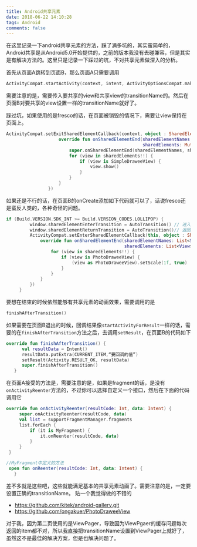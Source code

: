 ```yaml
---
title: Android共享元素
date: 2018-06-22 14:10:28
tags: Android
comments: false
---
```

在这里记录一下android共享元素的方法，踩了满多坑的，其实蛮简单的，Android共享是从Android5.0开始提供的，之前的版本我没有去碰兼容，但是其实是有解决方法的。这里只是记录一下踩过的坑，不对共享元素做深入的分析。

<!--more-->
首先从页面A跳转到页面B，那么页面A只需要调用
```kotlin
ActivityCompat.startActivity(context, intent, ActivityOptionsCompat.makeSceneTransitionAnimation(context, view, "zoomImageView").toBundle())
```
需要注意的是，需要传入要共享的view和共享view的transitionName的。然后在页面B对要共享的view设置一样的transitionName就好了。

踩过坑，如果使用的是fresco的话，在页面被销毁的情况下，需要让view保持在页面上。
```kotlin
ActivityCompat.setExitSharedElementCallback(context, object : SharedElementCallback() {
                    override fun onSharedElementEnd(sharedElementNames: List<String>?,
                                                    sharedElements: MutableList<View>?, sharedElementSnapshots: MutableList<View>?) {
                        super.onSharedElementEnd(sharedElementNames, sharedElements, sharedElementSnapshots)
                        for (view in sharedElements!!) {
                            if (view is SimpleDraweeView) {
                                view.show()
                            }
                        }
                    }
                })
```
如果还是不行的话，在页面B的onCreate添加如下代码就可以了，话说fresco还是蛮反人类的，各种奇怪的问题。
```kotlin
if (Build.VERSION.SDK_INT >= Build.VERSION_CODES.LOLLIPOP) {
         window.sharedElementEnterTransition = AutoTransition() // 进入
         window.sharedElementReturnTransition = AutoTransition()// 返回
         ActivityCompat.setEnterSharedElementCallback(this, object : SharedElementCallback() {
             override fun onSharedElementEnd(sharedElementNames: List<String>?,
                                             sharedElements: List<View>?, sharedElementSnapshots: List<View>?) {
                 for (view in sharedElements!!) {
                     if (view is PhotoDraweeView) {
                         (view as PhotoDraweeView).setScale(1f, true)
                     }
                 }
             }
         })
     }
```
要想在结束的时候依然能够有共享元素的动画效果，需要调用的是
``` kotlin  
finishAfterTransition()
```

如果需要在页面B退出的时候，回调结果像`startActivityForResult`一样的话，需要的在`finishAfterTransition`方法之后，去调用`setResult`，在页面B的代码如下
```kotlin
override fun finishAfterTransition() {
      val resultData = Intent()
      resultData.putExtra(CURRENT_ITEM,“要回调的值”)
      setResult(Activity.RESULT_OK, resultData)
      super.finishAfterTransition()
   }
```
在页面A接受的方法是，需要注意的是，如果是fragment的话，是没有`onActivityReenter`方法的，不过你可以选择自定义一个接口，然后在下面的代码调用它
```kotlin
override fun onActivityReenter(resultCode: Int, data: Intent) {
     super.onActivityReenter(resultCode, data)
     val list = supportFragmentManager.fragments
     list.forEach {
         if (it is MyFragment) {
             it.onReenter(resultCode, data)
         }
     }
 }

//MyFragment中定义的方法
 open fun onReenter(resultCode: Int, data: Intent) {
   }
```

差不多就是这些吧，这些就能满足基本的共享元素动画了。需要注意的是，一定要设置正确的transitionName。
贴一个我觉得做的不错的
- https://github.com/kitek/android-gallery.git
- https://github.com/ongakuer/PhotoDraweeView

对于我，因为第二页使用的是ViewPager，导致因为ViewPgaer的缓存问题每次返回的item都不对，所以我直接把transitionName设置到ViewPager上就好了，虽然这不是最佳的解决方案，但是也解决问题了。
